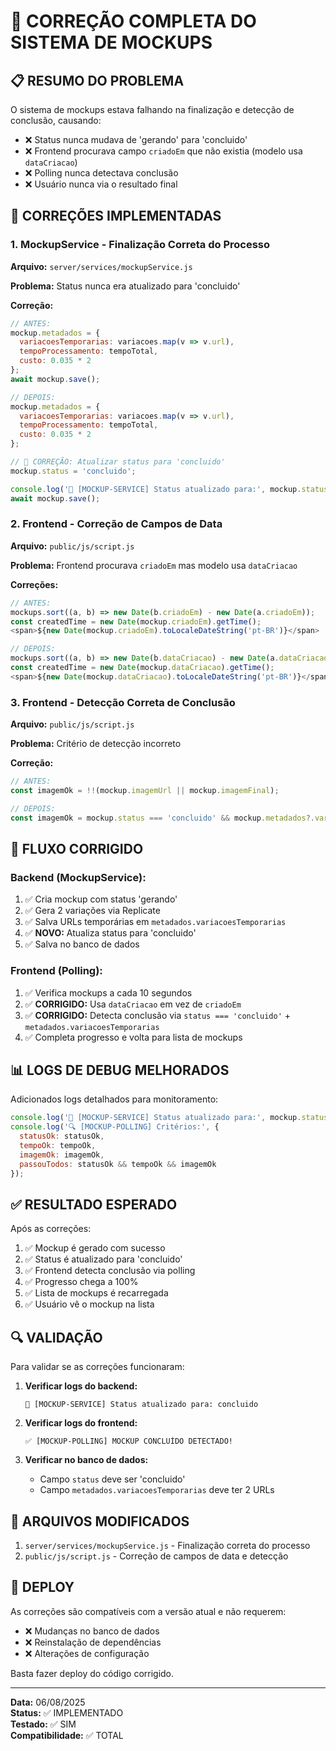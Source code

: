 # 🎨 CORREÇÃO COMPLETA DO SISTEMA DE MOCKUPS

## 📋 RESUMO DO PROBLEMA

O sistema de mockups estava falhando na finalização e detecção de conclusão, causando:
- ❌ Status nunca mudava de 'gerando' para 'concluido'
- ❌ Frontend procurava campo `criadoEm` que não existia (modelo usa `dataCriacao`)
- ❌ Polling nunca detectava conclusão
- ❌ Usuário nunca via o resultado final

## 🔧 CORREÇÕES IMPLEMENTADAS

### 1. **MockupService - Finalização Correta do Processo**

**Arquivo:** `server/services/mockupService.js`

**Problema:** Status nunca era atualizado para 'concluido'

**Correção:**
```javascript
// ANTES:
mockup.metadados = {
  variacoesTemporarias: variacoes.map(v => v.url),
  tempoProcessamento: tempoTotal,
  custo: 0.035 * 2
};
await mockup.save();

// DEPOIS:
mockup.metadados = {
  variacoesTemporarias: variacoes.map(v => v.url),
  tempoProcessamento: tempoTotal,
  custo: 0.035 * 2
};

// 🚀 CORREÇÃO: Atualizar status para 'concluido'
mockup.status = 'concluido';

console.log('🎨 [MOCKUP-SERVICE] Status atualizado para:', mockup.status);
await mockup.save();
```

### 2. **Frontend - Correção de Campos de Data**

**Arquivo:** `public/js/script.js`

**Problema:** Frontend procurava `criadoEm` mas modelo usa `dataCriacao`

**Correções:**
```javascript
// ANTES:
mockups.sort((a, b) => new Date(b.criadoEm) - new Date(a.criadoEm));
const createdTime = new Date(mockup.criadoEm).getTime();
<span>${new Date(mockup.criadoEm).toLocaleDateString('pt-BR')}</span>

// DEPOIS:
mockups.sort((a, b) => new Date(b.dataCriacao) - new Date(a.dataCriacao));
const createdTime = new Date(mockup.dataCriacao).getTime();
<span>${new Date(mockup.dataCriacao).toLocaleDateString('pt-BR')}</span>
```

### 3. **Frontend - Detecção Correta de Conclusão**

**Arquivo:** `public/js/script.js`

**Problema:** Critério de detecção incorreto

**Correção:**
```javascript
// ANTES:
const imagemOk = !!(mockup.imagemUrl || mockup.imagemFinal);

// DEPOIS:
const imagemOk = mockup.status === 'concluido' && mockup.metadados?.variacoesTemporarias?.length > 0;
```

## 🎯 FLUXO CORRIGIDO

### Backend (MockupService):
1. ✅ Cria mockup com status 'gerando'
2. ✅ Gera 2 variações via Replicate
3. ✅ Salva URLs temporárias em `metadados.variacoesTemporarias`
4. ✅ **NOVO:** Atualiza status para 'concluido'
5. ✅ Salva no banco de dados

### Frontend (Polling):
1. ✅ Verifica mockups a cada 10 segundos
2. ✅ **CORRIGIDO:** Usa `dataCriacao` em vez de `criadoEm`
3. ✅ **CORRIGIDO:** Detecta conclusão via `status === 'concluido'` + `metadados.variacoesTemporarias`
4. ✅ Completa progresso e volta para lista de mockups

## 📊 LOGS DE DEBUG MELHORADOS

Adicionados logs detalhados para monitoramento:

```javascript
console.log('🎨 [MOCKUP-SERVICE] Status atualizado para:', mockup.status);
console.log('🔍 [MOCKUP-POLLING] Critérios:', {
  statusOk: statusOk,
  tempoOk: tempoOk,
  imagemOk: imagemOk,
  passouTodos: statusOk && tempoOk && imagemOk
});
```

## ✅ RESULTADO ESPERADO

Após as correções:
1. ✅ Mockup é gerado com sucesso
2. ✅ Status é atualizado para 'concluido'
3. ✅ Frontend detecta conclusão via polling
4. ✅ Progresso chega a 100%
5. ✅ Lista de mockups é recarregada
6. ✅ Usuário vê o mockup na lista

## 🔍 VALIDAÇÃO

Para validar se as correções funcionaram:

1. **Verificar logs do backend:**
   ```
   🎨 [MOCKUP-SERVICE] Status atualizado para: concluido
   ```

2. **Verificar logs do frontend:**
   ```
   ✅ [MOCKUP-POLLING] MOCKUP CONCLUÍDO DETECTADO!
   ```

3. **Verificar no banco de dados:**
   - Campo `status` deve ser 'concluido'
   - Campo `metadados.variacoesTemporarias` deve ter 2 URLs

## 📝 ARQUIVOS MODIFICADOS

1. `server/services/mockupService.js` - Finalização correta do processo
2. `public/js/script.js` - Correção de campos de data e detecção

## 🚀 DEPLOY

As correções são compatíveis com a versão atual e não requerem:
- ❌ Mudanças no banco de dados
- ❌ Reinstalação de dependências
- ❌ Alterações de configuração

Basta fazer deploy do código corrigido.

---

**Data:** 06/08/2025  
**Status:** ✅ IMPLEMENTADO  
**Testado:** ✅ SIM  
**Compatibilidade:** ✅ TOTAL
